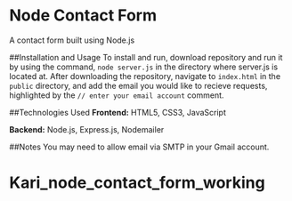 # Node Contact Form
A contact form built using Node.js

##Installation and Usage
To install and run, download repository and run it by using the command, ```node server.js``` in the directory where server.js is located at.
After downloading the repository, navigate to ```index.html``` in the ```public``` directory, and add the email you would like to recieve requests, highlighted by the ```// enter your email account``` comment.

##Technologies Used
**Frontend:** HTML5, CSS3, JavaScript

**Backend:** Node.js, Express.js, Nodemailer

##Notes
You may need to allow email via SMTP in your Gmail account.
# Kari_node_contact_form_working
